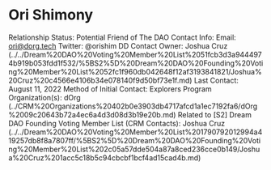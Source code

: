 # Ori Shimony

Relationship Status: Potential Friend of The DAO
Contact Info: Email: ori@dorg.tech
Twitter: @orishim
DD Contact Owner: Joshua Cruz   (../../Dream%20DAO%20Voting%20Member%20List%2051fcb3d3a9444974b919b053fdd1f532/%5BS2%5D%20Dream%20DAO%20Founding%20Voting%20Member%20List%2052fc1f960db042648f12af3193841821/Joshua%20Cruz%20c4566e4106b34e078140f9d50bf73e1f.md)
Last Contact: August 11, 2022
Method of Initial Contact: Explorers Program
Organization(s): dOrg (../CRM%20Organizations%20402b0e3903db4717afcd1a1ec7192fa6/dOrg%2009c20643b72a4ec6a4d3d08d3b19e20b.md)
Related to [S2] Dream DAO Founding Voting Member List (CRM Contacts): Joshua Cruz   (../../Dream%20DAO%20Voting%20Member%20List%201790792012994a419257db8f8a7807ff/%5BS2%5D%20Dream%20DAO%20Founding%20Voting%20Member%20List%202c05a57dde504a87a8ced236cce0b149/Joshua%20Cruz%201acc5c18b5c94cbcbf1bcf4ad15cad4b.md)